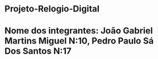 # Projeto-Relogio-Digital
# Nome dos integrantes: João Gabriel Martins Miguel N:10, Pedro Paulo Sá Dos Santos N:17
